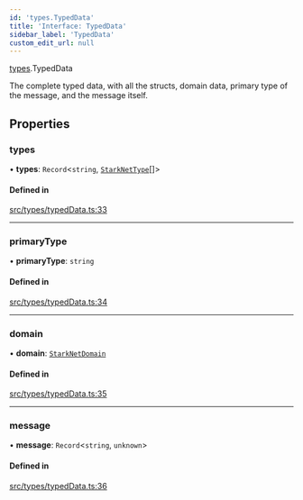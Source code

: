 ```yaml
---
id: 'types.TypedData'
title: 'Interface: TypedData'
sidebar_label: 'TypedData'
custom_edit_url: null
---
```


[types](../namespaces/types.md).TypedData

The complete typed data, with all the structs, domain data, primary type of the message, and the message itself.

## Properties

### types

• **types**: `Record`\<`string`, [`StarkNetType`](../namespaces/types.md#starknettype)[]\>

#### Defined in

[src/types/typedData.ts:33](https://github.com/starknet-io/starknet.js/blob/v5.24.3/src/types/typedData.ts#L33)

---

### primaryType

• **primaryType**: `string`

#### Defined in

[src/types/typedData.ts:34](https://github.com/starknet-io/starknet.js/blob/v5.24.3/src/types/typedData.ts#L34)

---

### domain

• **domain**: [`StarkNetDomain`](types.StarkNetDomain.md)

#### Defined in

[src/types/typedData.ts:35](https://github.com/starknet-io/starknet.js/blob/v5.24.3/src/types/typedData.ts#L35)

---

### message

• **message**: `Record`\<`string`, `unknown`\>

#### Defined in

[src/types/typedData.ts:36](https://github.com/starknet-io/starknet.js/blob/v5.24.3/src/types/typedData.ts#L36)

